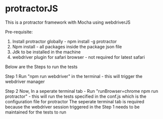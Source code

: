 # protractorJS
This is a protractor framework with Mocha using webdriverJS

Pre-requisite:
1. Install protractor globally - npm install -g protractor
2. Npm install - all packages inside the package json file
3. Jdk to be installed in the machine
4. webdriver plugin for safari browser - not required for latest safari

Below are the Steps to run the tests

 Step 1
 Run "npm run webdriver" in the terminal - this will trigger the webdriver manager

 Step 2
 Now, In a seperate terminal tab - Run "runBrowser=chrome npm run protractor" - this will run the tests specified in the conf.js which is the configuration file for protractor
 The seperate terminal tab is required because the webdriver session triggered in the Step 1 needs to be maintained for the tests to run
